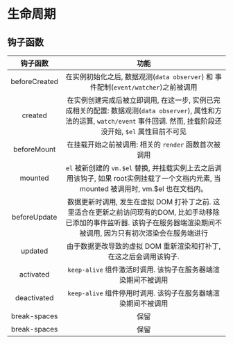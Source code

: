 # 生命周期




## 钩子函数
|     钩子函数      |                                                        功能                                                         |
|:-------------:|:-----------------------------------------------------------------------------------------------------------------:|
| beforeCreated |                           在实例初始化之后, 数据观测(`data observer`) 和 事件配制(`event/watcher`)之前被调用                            |
|    created    | 在实例创建完成后被立即调用, 在这一步, 实例已完成相关的配置: 数据观测(`data observer`), 属性和方法的运算, `watch/event` 事件回调. 然而, 挂载阶段还没开始, `$el` 属性目前不可见 |
|  beforeMount  |                                         在挂载开始之前被调用: 相关的 `render` 函数首次被调用                                          |
|    mounted    |            `el` 被新创建的 `vm.$el` 替换, 并挂载实例上去之后调用该钩子, 如果 root实例挂载了一个文档内元素, 当 mounted 被调用时, vm.$el 也在文档内。             |
| beforeUpdate  |          数据更新时调用, 发生在虚拟 DOM 打补丁之前. 这里适合在更新之前访问现有的DOM, 比如手动移除已添加的事件监听器. 该钩子在服务器端渲染期间不被调用, 因为只有初次渲染会在服务端进行          |
|    updated    |                                       由于数据更改导致的虚拟 DOM 重新渲染和打补丁, 在这之后会调用该钩子.                                       |
|   activated   |                                      `keep-alive` 组件激活时调用. 该钩子在服务器端渲染期间不被调用                                       |
|  deactivated  |                                      `keep-alive` 组件停用时调用. 该钩子在服务器端渲染期间不被调用                                       |
| break-spaces  |                                                        保留                                                         |
| break-spaces  |                                                        保留                                                         |